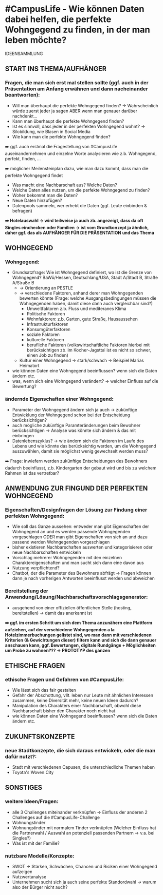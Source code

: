 # #CampusLife - Wie können Daten dabei helfen, die perfekte Wohngegend zu finden, in der man leben möchte?
IDEENSAMMLUNG


## START INS THEMA/AUFHÄNGER

### Fragen, die man sich erst mal stellen sollte (ggf. auch in der Präsentation am Anfang erwähnen und dann nacheinander beantworten):
* Will man überhaupt die perfekte Wohngegend finden? -> Wahrscheinlich würde zuerst jeder ja sagen ABER wenn man genauer darüber nachdenkt...
* Kann man überhaupt die perfekte Wohngegend finden?
* Ist es sinnvoll, dass jeder in der perfekten Wohngegend wohnt? -> Silobildung, wie Blasen in Social Media
* Wie kann man die perfekte Wohngegend finden?

:arrow_right: ggf. auch erstmal die Fragestellung von #CampusLife auseinandernehmen und einzelne Worte analysieren wie z.b. Wohngegend, perfekt, finden, ...

:arrow_right: möglicher Meilensteinplan dazu, wie man dazu kommt, dass man die perfekte Wohngegend findet
* Was macht eine Nachbarschaft aus? Welche Daten?
* Welche Daten alles nutzen, um die perfekte Wohngegend zu finden?
* Woher bekommt man die Daten?
* Neue Daten hinzufügen?
* Datenpools sammeln, wer erhebt die Daten (ggf. Leute einbinden & befragen)

**:arrow_right: Hotelauswahl -> wird teilweise ja auch zb. angezeigt, dass da oft Singles einchecken oder Familien -> ist vom Grundkonzept ja ähnlich, daher ggf. das als AUFHÄNGER FÜR DIE PRÄSENTATION und das Thema**



## WOHNGEGEND

### Wohngegend:
* Grundsatzfrage: Wie ist Wohngegend definiert, wo ist die Grenze von Wohngegend? BaWü/Hessen, Deutschlang/USA, Stadt A/Stadt B, Straße A/Straße B
	* -> Orientierung an PESTLE	
	* -> verschiedene Faktoren, anhand derer man Wohngegenden bewerten könnte (Frage: welche Ausgangsbedingungen müssen die Wohngegenden haben, damit diese dann auch vergleichbar sind?)
		* Umweltfaktoren z.b. Fluss und mediteranes Klima
		* Politische Faktoren
		* Wohnfaktoren: z.b. Garten, gute Straße, Hausaussehen
		* Infrastrukturfaktoren
		* Konsumgüterfaktoren
		* soziale Faktoren
		* kulturelle Faktoren
		* berufliche Faktoren (volkswirtschaftliche Faktoren hierbei mit berücksichtigen zb. im Kocher-Jagsttal ist es nicht so schwer, einen Job zu finden)
	* Kultur einer Wohngegend -> stark/schwach -> Beispiel Marias Heimatort
* wie können Daten eine Wohngegend beeinflussen? wenn sich die Daten ändern etc. 
* was, wenn sich eine Wohngegend verändert? -> welcher Einfluss auf die Bewertung?

### ändernde Eigenschaften einer Wohngegend:
* Parameter der Wohngegend ändern sich ja auch -> zukünftige Entwicklung der Wohngegend schon bei der Entscheidung berücksichtigen?
* auch mögliche zukünftige Paramteränderungen beim Bewohner berücksichtigen -> Analyse was könnte sich ändern & das mit einbringen 
* Datenlebenszyklus? -> wie ändern sich die Faktoren im Laufe des Lebens und wie könnte das berücksichtig werden, um die Wohngegend auszuwählen, damit sie möglichst wenig gewechselt werden muss?

:arrow_right: Frage: inwiefern werden zukünftige Entscheidungen des Bewohners dadurch beeinflusst, z.b. Kindergarten der gebaut wird und bis zu welchem Rahmen ist das vertretbar?



## ANWENDUNG ZUR FINGUND DER PERFEKTEN WOHNGEGEND

### Eigenschaften/Designfragen der Lösung zur Findung einer perfekten Wohngegend:
* Wie soll das Ganze aussehen: entweder man gibt Eigenschaften der Wohngegend an und es werden passende Wohngegenden vorgeschlagen ODER man gibt Eigenschaften von sich an und dazu passend werden Wohngegenden vorgeschlagen
* bisher existieren Nachbarschaften auswerten und kategorisieren oder neue Nachbarschaften entwickeln
* Vorschlag mehrerer Wohngegenden mit den einzelnen Charaktereigenschaften und man sucht sich dann eine davon aus
* Nutzung verpflichtend?
* Chatbot, der die Parameter des Bewohners abfrägt -> Fragen können dann je nach vorherigen Antworten beeinflusst werden und abweichen

### Bereitstellung der Anwendung/Lösung/Nachbarschaftsvorschlagsgenerator:
* ausgehend von einer offiziellen öffentlichen Stelle (hosting, bereitstellen) -> damit das anerkannt ist

**:arrow_right: ggf. im ersten Schritt um sich dem Thema anzunähern eine Plattform aufziehen, auf der verschiedene Wohngegenden a la Hotelzimmerbuchungen gelistet sind, wo man dann mit verschiedenen Kriterien (& Gewichtungen dieser) filtern kann und sich die dann genauer anschauen kann, ggf. Bewertungen, digitale Rundgänge + Möglichkeiten um Probe zu wohnen??? => PROTOTYP des ganzen**



## ETHISCHE FRAGEN

### ethische Fragen und Gefahren von #CampusLife:
* Wie lässt sich das fair gestalten
* Gefahr der Abschottung, vllt. leben nur Leute mit ähnlichen Interessen zusammen, keine Diversität mehr, keine neuen Ideen dadurch?
* Manipulation des Charakters einer Nachbarschaft, obwohl diese Nachbarschaft bisher den Charakter noch nicht hat
* wie können Daten eine Wohngegend beeinflussen? wenn sich die Daten ändern etc. 



## ZUKUNFTSKONZEPTE

### neue Stadtkonzepte, die sich daraus entwickeln, oder die man dafür nutzt?:
* Stadt mit verschiedenen Capusen, die unterschiedliche Themen haben
* Toyota's Woven City



## SONSTIGES

### weitere Ideen/Fragen:
* alle 3 Challenges miteinander verknüpfen -> Einfluss der anderen 2 Challenges auf die #CampusLife-Challenge
* Wohnungstinder
* Wohnungstinder mit normalem Tinder verknüpfen (Welcher Einfluss hat die Partnerwahl / Auswahl an potenziell passenden Partnern -> v.a. bei Singles?)
* Was ist mit der Familie?

### nutzbare Modelle/Konzepte:
* SWOT -> Stärken, Schwächen, Chancen und Risiken einer Wohngegend aufzeigen
* Nutzwertanalyse
* Unternehmen sucht sich ja auch seine perfekte Standordwahl -> warum also der Bürger nicht auch?
